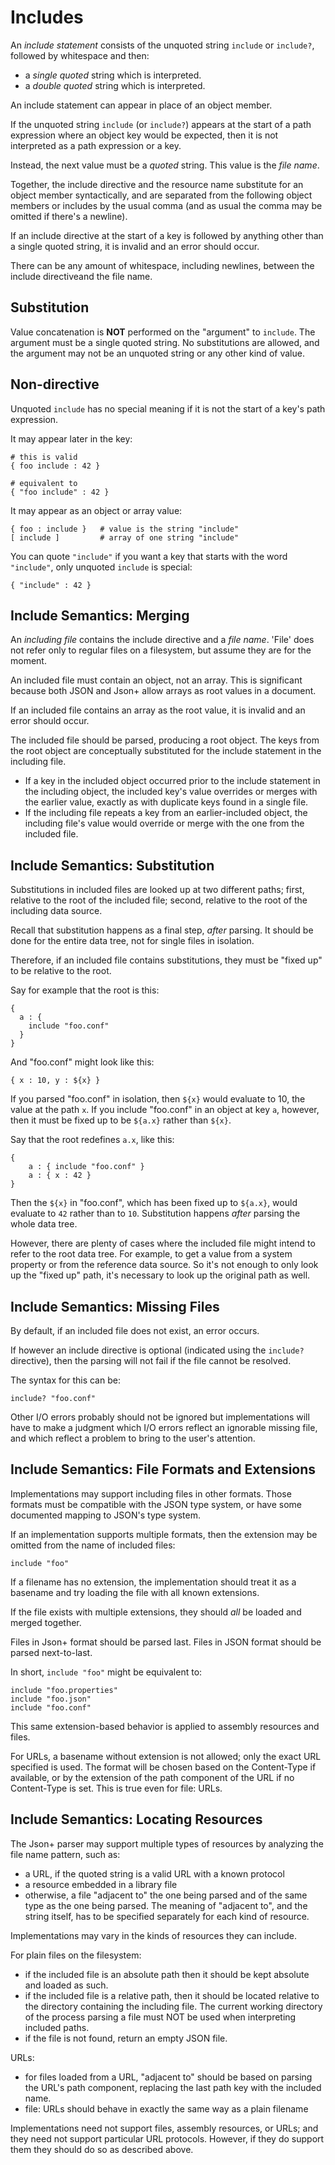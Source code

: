 Includes
========
An _include statement_ consists of the unquoted string `include` or `include?`, followed by whitespace and then:  
- a _single quoted_ string which is interpreted. 
- a _double quoted_ string which is interpreted. 

An include statement can appear in place of an object member.

If the unquoted string `include` (or `include?`) appears at the start of a path expression where an object key would be expected, then it is not interpreted as a path expression or a key.

Instead, the next value must be a _quoted_ string. This value is the _file name_.

Together, the include directive and the resource name substitute for an object member syntactically, and are separated from the following object members or includes by the usual comma (and as usual the comma may be omitted if there's a newline).

If an include directive at the start of a key is followed by anything other than a single quoted string, it is invalid and an error should occur.

There can be any amount of whitespace, including newlines, between the include directiveand the file name.


Substitution
------------
Value concatenation is **NOT** performed on the "argument" to `include`. The argument must be a single quoted string. No substitutions are allowed, and the argument may not be an unquoted string or any other kind of value.


Non-directive
-------------
Unquoted `include` has no special meaning if it is not the start of a key's path expression.

It may appear later in the key:

```
# this is valid
{ foo include : 42 }

# equivalent to
{ "foo include" : 42 }
```

It may appear as an object or array value:

```
{ foo : include }   # value is the string "include"
[ include ]         # array of one string "include"
```

You can quote `"include"` if you want a key that starts with the word `"include"`, only unquoted `include` is special:

```
{ "include" : 42 }
```


Include Semantics: Merging
--------------------------
An _including file_ contains the include directive and a _file name_. 'File' does not refer only to regular files on a filesystem, but assume they are for the moment.

An included file must contain an object, not an array. This is significant because both JSON and Json+ allow arrays as root values in a document.

If an included file contains an array as the root value, it is invalid and an error should occur.

The included file should be parsed, producing a root object. The keys from the root object are conceptually substituted for the include statement in the including file.
- If a key in the included object occurred prior to the include statement in the including object, the included key's value overrides or merges with the earlier value, exactly as with duplicate keys found in a single file.  
- If the including file repeats a key from an earlier-included object, the including file's value would override or merge with the one from the included file.


Include Semantics: Substitution
-------------------------------
Substitutions in included files are looked up at two different paths; first, relative to the root of the included file; second, relative to the root of the including data source.

Recall that substitution happens as a final step, _after_ parsing. It should be done for the entire data tree, not for single files in isolation.

Therefore, if an included file contains substitutions, they must be "fixed up" to be relative to the root.

Say for example that the root is this:

```
{ 
  a : { 
    include "foo.conf" 
  }
}
```

And "foo.conf" might look like this:

```
{ x : 10, y : ${x} }
```

If you parsed "foo.conf" in isolation, then `${x}` would evaluate to 10, the value at the path `x`. If you include "foo.conf" in an object at key `a`, however, then it must be fixed up to be `${a.x}` rather than `${x}`.

Say that the root redefines `a.x`, like this:

```
{
    a : { include "foo.conf" }         
    a : { x : 42 }     
}
```

Then the `${x}` in "foo.conf", which has been fixed up to `${a.x}`, would evaluate to `42` rather than to `10`. Substitution happens _after_ parsing the whole data tree.

However, there are plenty of cases where the included file might intend to refer to the root data tree. For example, to get a value from a system property or from the reference data source. So it's not enough to only look up the "fixed up" path, it's necessary to look up the original path as well.


Include Semantics: Missing Files
--------------------------------
By default, if an included file does not exist, an error occurs.

If however an include directive is optional (indicated using the `include?` directive), then the parsing will not fail if the file cannot be resolved.

The syntax for this can be:

```
include? "foo.conf"
```

Other I/O errors probably should not be ignored but implementations will have to make a judgment which I/O errors reflect an ignorable missing file, and which reflect a problem to bring to the user's attention.


Include Semantics: File Formats and Extensions
----------------------------------------------
Implementations may support including files in other formats. Those formats must be compatible with the JSON type system, or have some documented mapping to JSON's type system.

If an implementation supports multiple formats, then the extension may be omitted from the name of included files:

```
include "foo"
```

If a filename has no extension, the implementation should treat it as a basename and try loading the file with all known extensions.

If the file exists with multiple extensions, they should _all_ be loaded and merged together.

Files in Json+ format should be parsed last. Files in JSON format should be parsed next-to-last.

In short, `include "foo"` might be equivalent to:

```
include "foo.properties"
include "foo.json"
include "foo.conf"
```

This same extension-based behavior is applied to assembly resources and files.

For URLs, a basename without extension is not allowed; only the exact URL specified is used. The format will be chosen based on the Content-Type if available, or by the extension of the path component of the URL if no Content-Type is set. This is true even for file: URLs.


Include Semantics: Locating Resources
-------------------------------------
The Json+ parser may support multiple types of resources by analyzing the file name pattern, such as:

- a URL, if the quoted string is a valid URL with a known protocol
- a resource embedded in a library file
- otherwise, a file "adjacent to" the one being parsed and of the same type as the one being parsed. The meaning of "adjacent to", and the string itself, has to be specified separately for each kind of resource.

Implementations may vary in the kinds of resources they can include.

For plain files on the filesystem:

 - if the included file is an absolute path then it should be kept absolute and loaded as such.  
 - if the included file is a relative path, then it should be located relative to the directory containing the including file. The current working directory of the process parsing a file must NOT be used when interpreting included paths.  
 - if the file is not found, return an empty JSON file.

URLs:

 - for files loaded from a URL, "adjacent to" should be based on parsing the URL's path component, replacing the last path key with the included name.  
 - file: URLs should behave in exactly the same way as a plain filename

Implementations need not support files, assembly resources, or URLs; and they need not support particular URL protocols. However, if they do support them they should do so as described above.

